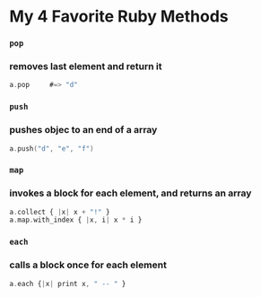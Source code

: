 # My 4 Favorite Ruby Methods

### `pop`
### removes last element and return it
```a = [ "a", "b", "c", "d" ]
a.pop     #=> "d"
```
### `push`
### pushes objec to an end of a array
```a = [ "a", "b", "c" ]
a.push("d", "e", "f")
```

### `map`
### invokes a block for each element, and returns an array
```a = [ "a", "b", "c", "d" ]
a.collect { |x| x + "!" }
a.map.with_index { |x, i| x * i }
```
### `each`
### calls a block once for each element
```a = [ "a", "b", "c" ]
a.each {|x| print x, " -- " }
```
